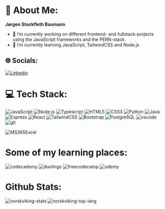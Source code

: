 # 💫 About Me:
**Jørgen Stockfleth Baumann**<br>

- 🔭 I’m currently working on different frontend- and fullstack-projects using the JavaScript frameworks and the PERN-stack.<br>
- 🌱 I’m currently learning JavaScript, TailwindCSS and Node.js <br>

## 🌐 Socials:
[![Linkedin](https://img.shields.io/badge/LinkedIn-%230077B5.svg?logo=linkedin&logoColor=white)](https://linkedin.com/in/jorgen-s-baumann/)

# 💻 Tech Stack:
![JavaScript](https://img.shields.io/badge/JavaScript-F7DF1E?style=for-the-badge&logo=javascript&logoColor=black) ![Node.js](https://img.shields.io/badge/Node.js-43853D?style=for-the-badge&logo=node.js&logoColor=white) ![Typescript](https://img.shields.io/badge/TypeScript-007ACC?style=for-the-badge&logo=typescript&logoColor=white) ![HTML5](https://img.shields.io/badge/HTML5-E34F26?style=for-the-badge&logo=html5&logoColor=white) ![CSS3](https://img.shields.io/badge/CSS3-1572B6?style=for-the-badge&logo=css3&logoColor=white) ![Python](https://img.shields.io/badge/Python-3776AB?style=for-the-badge&logo=python&logoColor=white) ![Java](https://img.shields.io/badge/Java-ED8B00?style=for-the-badge&logo=openjdk&logoColor=white) ![Express](https://img.shields.io/badge/Express.js-404D59?style=for-the-badge) ![React](https://img.shields.io/badge/React-20232A?style=for-the-badge&logo=react&logoColor=61DAFB) ![TailwindCSS](https://img.shields.io/badge/Tailwind_CSS-38B2AC?style=for-the-badge&logo=tailwind-css&logoColor=white) ![Bootstrap](ttps://img.shields.io/badge/Bootstrap-563D7C?style=for-the-badge&logo=bootstrap&logoColor=white) ![PostgreSQL](https://img.shields.io/badge/PostgreSQL-316192?style=for-the-badge&logo=postgresql&logoColor=white) ![vscode](https://img.shields.io/badge/Visual_Studio_Code-0078D4?style=for-the-badge&logo=visual%20studio%20code&logoColor=white) ![git](https://img.shields.io/badge/GIT-E44C30?style=for-the-badge&logo=git&logoColor=white)

![MS365Excel](https://img.shields.io/badge/Microsoft_Excel-217346?style=for-the-badge&logo=microsoft-excel&logoColor=white) 

# Some of my learning places:
![codecademy](https://img.shields.io/badge/Codecademy-FFF0E5?style=for-the-badge&logo=codecademy&logoColor=303347) ![duolingo](https://img.shields.io/badge/Duolingo-58CC02?style=for-the-badge&logo=Duolingo&logoColor=white) ![freecodecamp](https://img.shields.io/badge/freecodecamp-27273D?style=for-the-badge&logo=freecodecamp&logoColor=white) ![udemy](https://img.shields.io/badge/Udemy-EC5252?style=for-the-badge&logo=Udemy&logoColor=white)


# Github Stats:
![norskviking-stats](https://github-readme-stats.vercel.app/api?username=NorskViking&theme=blue-green)
![norskviking-top-lang](https://github-readme-stats.vercel.app/api/top-langs/?username=NorskViking&theme=blue-green)
<!--
**NorskViking/NorskViking** is a ✨ _special_ ✨ repository because its `README.md` (this file) appears on your GitHub profile.

Here are some ideas to get you started:

- 🔭 I’m currently working on ...
- 🌱 I’m currently learning 
- 👯 I’m looking to collaborate on ...
- 🤔 I’m looking for help with ...
- 💬 Ask me about ...
- 📫 How to reach me: ...
- 😄 Pronouns: ...
- ⚡ Fun fact: ...
-->
